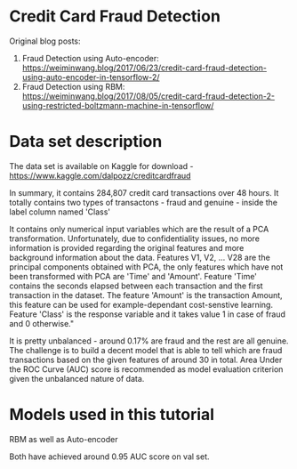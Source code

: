 # Credit Card Fraud Detection

Original blog posts: 
1. Fraud Detection using Auto-encoder: https://weiminwang.blog/2017/06/23/credit-card-fraud-detection-using-auto-encoder-in-tensorflow-2/
2. Fraud Detection using RBM: https://weiminwang.blog/2017/08/05/credit-card-fraud-detection-2-using-restricted-boltzmann-machine-in-tensorflow/

# Data set description 

The data set is available on Kaggle for download - https://www.kaggle.com/dalpozz/creditcardfraud

In summary, it contains 284,807 credit card transactions over 48 hours. It totally contains two types of transactons - fraud and genuine - inside the label column named 'Class'

It contains only numerical input variables which are the result of a PCA transformation. Unfortunately, due to confidentiality issues, no more information is provided regarding the original features and more background information about the data. Features V1, V2, ... V28 are the principal components obtained with PCA, the only features which have not been transformed with PCA are 'Time' and 'Amount'. Feature 'Time' contains the seconds elapsed between each transaction and the first transaction in the dataset. The feature 'Amount' is the transaction Amount, this feature can be used for example-dependant cost-senstive learning. Feature 'Class' is the response variable and it takes value 1 in case of fraud and 0 otherwise."

It is pretty unbalanced - around 0.17% are fraud and the rest are all genuine. The challenge is to build a decent model that is able to tell which are fraud transactions based on the given features of around 30 in total. Area Under the ROC Curve (AUC) score is recommended as model evaluation criterion given the unbalanced nature of data. 

# Models used in this tutorial 

RBM as well as Auto-encoder

Both have achieved around 0.95 AUC score on val set. 


